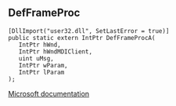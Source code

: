 ## DefFrameProc

```
[DllImport("user32.dll", SetLastError = true)]
public static extern IntPtr DefFrameProcA(
   IntPtr hWnd,
   IntPtr hWndMDIClient,
   uint uMsg,
   IntPtr wParam,
   IntPtr lParam
);
```

[Microsoft documentation](https://docs.microsoft.com/en-us/windows/win32/api/winuser/nf-winuser-defframeproca)
